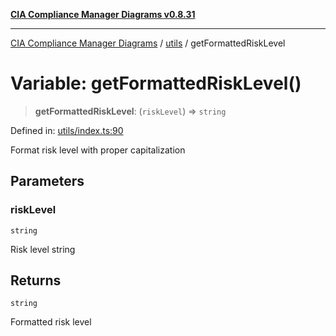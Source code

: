 [**CIA Compliance Manager Diagrams v0.8.31**](../../README.md)

***

[CIA Compliance Manager Diagrams](../../modules.md) / [utils](../README.md) / getFormattedRiskLevel

# Variable: getFormattedRiskLevel()

> **getFormattedRiskLevel**: (`riskLevel`) => `string`

Defined in: [utils/index.ts:90](https://github.com/Hack23/cia-compliance-manager/blob/85c025371255f412469ec0119911b7cb143a6212/src/utils/index.ts#L90)

Format risk level with proper capitalization

## Parameters

### riskLevel

`string`

Risk level string

## Returns

`string`

Formatted risk level
